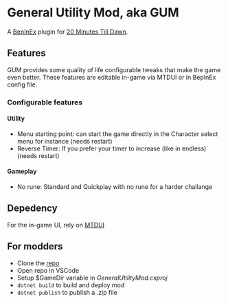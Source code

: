 # General Utility Mod, aka GUM

A [BepInEx](https://github.com/BepInEx/BepInEx/releases) plugin for [20 Minutes Till Dawn](https://store.steampowered.com/app/1966900/20_Minutes_Till_Dawn/).

## Features

GUM provides some quality of life configurable tweaks that make the game even better. These features are editable in-game via MTDUI or in BepInEx config file.

### Configurable features

#### Utility

- Menu starting point: can start the game directly in the Character select menu for instance (needs restart)
- Reverse Timer: If you prefer your timer to increase (like in endless) (needs restart)

#### Gameplay

- No rune: Standard and Quickplay with no rune for a harder challange

## Depedency

For the in-game UI, rely on [MTDUI](https://github.com/legoandmars/MTDUI)

## For modders

- Clone the [repo](https://github.com/NeoKaios/20MTD-GeneralUtilityMod)
- Open repo in VSCode
- Setup $GameDir variable in *GeneralUtilityMod.csproj*
- ```dotnet build``` to build and deploy mod
- ```dotnet publish``` to publish a .zip file